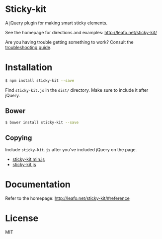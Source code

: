 # Sticky-kit

A jQuery plugin for making smart sticky elements.

See the homepage for directions and examples: <http://leafo.net/sticky-kit/>

Are you having trouble getting something to work? Consult the [troubleshooting guide](https://github.com/leafo/sticky-kit/wiki/Troubleshooting).

# Installation

```bash
$ npm install sticky-kit --save
```

Find `sticky-kit.js` in the `dist/` directory. Make sure to include it after
jQuery.

## Bower

```bash
$ bower install sticky-kit --save
```

## Copying

Include `sticky-kit.js` after you've included jQuery on the page.

* [sticky-kit.min.js](https://raw.githubusercontent.com/leafo/sticky-kit/master/dist/sticky-kit.min.js)
* [sticky-kit.js](https://raw.githubusercontent.com/leafo/sticky-kit/master/dist/sticky-kit.js)

# Documentation 

Refer to the homepage: http://leafo.net/sticky-kit/#reference

# License

MIT
